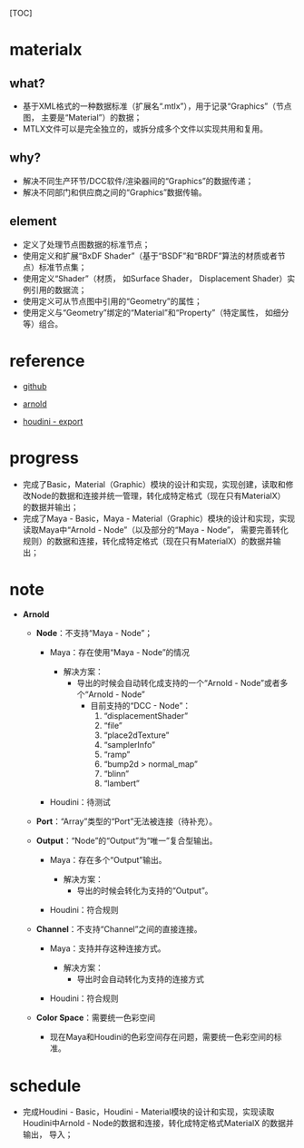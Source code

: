 [TOC]

# materialx

## what?

- 基于XML格式的一种数据标准（扩展名“.mtlx”），用于记录“Graphics”（节点图， 主要是“Material”）的数据；
- MTLX文件可以是完全独立的，或拆分成多个文件以实现共用和复用。

## why?

- 解决不同生产环节/DCC软件/渲染器间的“Graphics”的数据传递；
- 解决不同部门和供应商之间的“Graphics”数据传输。

## element

- 定义了处理节点图数据的标准节点；
- 使用<nodedef>定义和扩展“BxDF Shader”（基于“BSDF”和“BRDF”算法的材质或者节点）标准节点集；
- 使用<material>定义“Shader”（材质， 如Surface Shader， Displacement Shader）实例引用的数据流；
- 使用<geominfo>定义可从节点图中引用的“Geometry”的属性；
- 使用<look>定义与“Geometry”绑定的“Material”和“Property”（特定属性， 如细分等）组合。

# reference

- [github](https://github.com/materialx)

- [arnold](https://docs.arnoldrenderer.com/display/A5AFMUG/MaterialX)

- [houdini - export](https://docs.arnoldrenderer.com/display/A5AFHUG/MaterialX+Export)

# progress

- 完成了Basic，Material（Graphic）模块的设计和实现，实现创建，读取和修改Node的数据和连接并统一管理，转化成特定格式（现在只有MaterialX）
的数据并输出；
- 完成了Maya - Basic，Maya - Material（Graphic）模块的设计和实现，实现读取Maya中“Arnold - Node”（以及部分的“Maya - Node”， 需要完善转化
规则）的数据和连接，转化成特定格式（现在只有MaterialX）的数据并输出；

# note
- **Arnold**
    - **Node**：不支持“Maya - Node”；
        - Maya：存在使用“Maya - Node”的情况
            - 解决方案：
                - 导出的时候会自动转化成支持的一个“Arnold - Node”或者多个“Arnold - Node”
                    - 目前支持的“DCC - Node”：
                        1.  “displacementShader”
                        2.  “file”
                        3.  “place2dTexture”
                        4.  “samplerInfo”
                        5.  “ramp”
                        6.  “bump2d > normal_map”
                        7.  “blinn”
                        8.  “lambert”

        - Houdini：待测试
        
    - **Port**：“Array”类型的“Port”无法被连接（待补充）。

    - **Output**：“Node”的“Output”为“唯一”复合型输出。
        - Maya：存在多个“Output”输出。
            - 解决方案：
                - 导出的时候会转化为支持的“Output”。

        - Houdini：符合规则

    - **Channel**：不支持“Channel”之间的直接连接。
        - Maya：支持并存这种连接方式。
            - 解决方案：
                - 导出时会自动转化为支持的连接方式

        - Houdini：符合规则

    - **Color Space**：需要统一色彩空间
        - 现在Maya和Houdini的色彩空间存在问题，需要统一色彩空间的标准。

# schedule

- 完成Houdini - Basic，Houdini - Material模块的设计和实现，实现读取Houdini中Arnold - Node的数据和连接，转化成特定格式MaterialX
的数据并输出， 导入；

